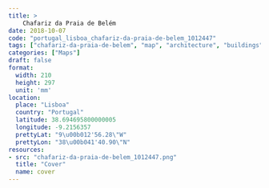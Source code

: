 ```yaml
---
title: > 
    Chafariz da Praia de Belém
date: 2018-10-07
code: "portugal_lisboa_chafariz-da-praia-de-belem_1012447"
tags: ["chafariz-da-praia-de-belem", "map", "architecture", "buildings", "Lisboa", "Portugal"]
categories: ["Maps"]
draft: false
format:
  width: 210
  height: 297
  unit: 'mm'
location:
  place: "Lisboa"
  country: "Portugal"
  latitude: 38.694695800000005
  longitude: -9.2156357
  prettyLat: "9\u00b012'56.28\"W"
  prettyLon: "38\u00b041'40.90\"N"
resources:
- src: "chafariz-da-praia-de-belem_1012447.png"
  title: "Cover"
  name: cover
---
```


